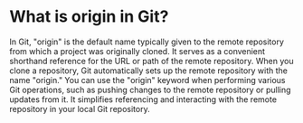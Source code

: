 # What is origin in Git?

In Git, "origin" is the default name typically given to the remote repository from which a project was originally cloned. It serves as a convenient shorthand reference for the URL or path of the remote repository. When you clone a repository, Git automatically sets up the remote repository with the name "origin." You can use the "origin" keyword when performing various Git operations, such as pushing changes to the remote repository or pulling updates from it. It simplifies referencing and interacting with the remote repository in your local Git repository.